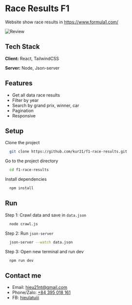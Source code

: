 
# Race Results F1

Website show race results in https://www.formula1.com/




![Review](https://i.imgur.com/dNwBG0Y.jpg)


## Tech Stack

**Client:** React, TailwindCSS

**Server:** Node, Json-server


## Features

- Get all data race results
- Filter by year
- Search by grand prix, winner, car
- Pagination
- Responsive


## Setup

Clone the project

```bash
  git clone https://github.com/kur21/f1-race-results.git
```

Go to the project directory

```bash
  cd f1-race-results
```

Install dependencies

```bash
  npm install
```


## Run

Step 1: Crawl data and save in `data.json`

```bash
  node crawl.js
```

Step 2: Run `json-server` 

```bash
  json-server --watch data.json
```

Step 3: Open new terminal and run dev

```bash
  npm run dev
```

## Contact me

- Email: hieu21nt@gmail.com
- Phone/Zalo: [+84 395 018 161](tel:+84395018161)
- FB: [hieulatuiii](https://www.facebook.com/Hieulatuiii/)


